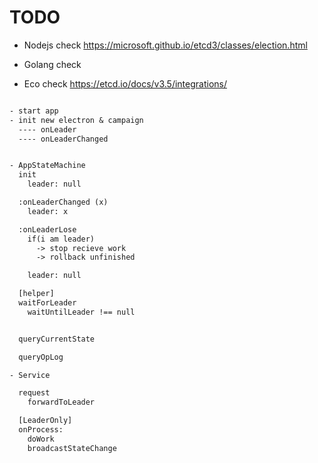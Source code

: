 # TODO

- Nodejs check
<https://microsoft.github.io/etcd3/classes/election.html>

- Golang check

- Eco check
<https://etcd.io/docs/v3.5/integrations/>



``` txt

- start app 
- init new electron & campaign
  ---- onLeader
  ---- onLeaderChanged


- AppStateMachine
  init
    leader: null

  :onLeaderChanged (x)
    leader: x

  :onLeaderLose
    if(i am leader)
      -> stop recieve work
      -> rollback unfinished

    leader: null

  [helper]
  waitForLeader
    waitUntilLeader !== null


  queryCurrentState

  queryOpLog

- Service

  request
    forwardToLeader

  [LeaderOnly]
  onProcess:
    doWork
    broadcastStateChange
    
```